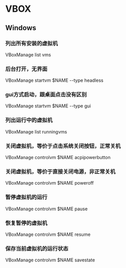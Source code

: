 # VBOX

## Windows
### 列出所有安装的虚拟机
  VBoxManage list vms
### 后台打开，无界面
  VBoxManage startvm $NAME --type headless 
### gui方式启动，跟桌面点击没有区别
  VBoxManage startvm $NAME --type gui
### 列出运行中的虚拟机
  VBoxManage list runningvms
### 关闭虚拟机，等价于点击系统关闭按钮，正常关机
  VBoxManage controlvm $NAME acpipowerbutton
### 关闭虚拟机，等价于直接关闭电源，非正常关机
  VBoxManage controlvm $NAME poweroff
### 暂停虚拟机的运行
  VBoxManage controlvm $NAME pause
### 恢复暂停的虚拟机
  VBoxManage controlvm $NAME resume
### 保存当前虚拟机的运行状态
  VBoxManage controlvm $NAME savestate
